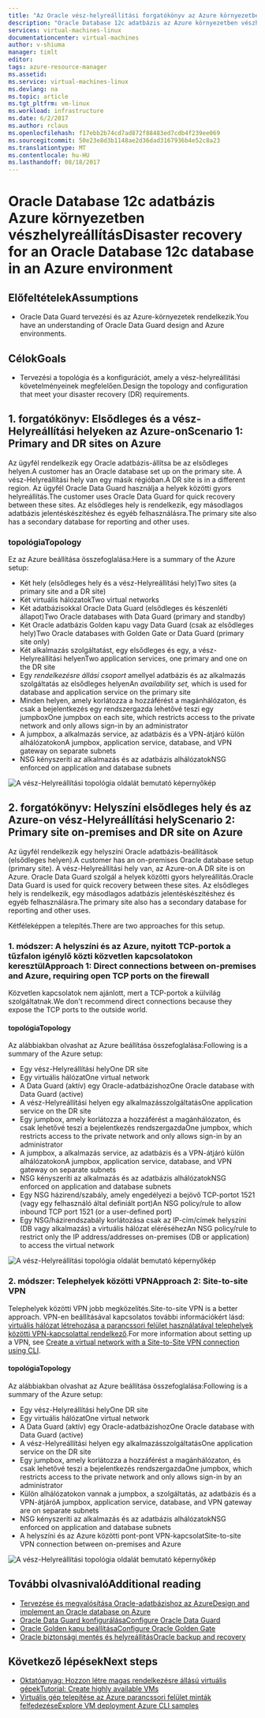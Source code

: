 ```yaml
---
title: "Az Oracle vész-helyreállítási forgatókönyv az Azure környezetben áttekintése |} Microsoft Docs"
description: "Oracle Database 12c adatbázis az Azure környezetben vészhelyreállítás"
services: virtual-machines-linux
documentationcenter: virtual-machines
author: v-shiuma
manager: timlt
editor: 
tags: azure-resource-manager
ms.assetid: 
ms.service: virtual-machines-linux
ms.devlang: na
ms.topic: article
ms.tgt_pltfrm: vm-linux
ms.workload: infrastructure
ms.date: 6/2/2017
ms.author: rclaus
ms.openlocfilehash: f17ebb2b74cd7ad872f88483ed7cdb4f239ee069
ms.sourcegitcommit: 50e23e8d3b1148ae2d36dad3167936b4e52c8a23
ms.translationtype: MT
ms.contentlocale: hu-HU
ms.lasthandoff: 08/18/2017
---
```

# <a name="disaster-recovery-for-an-oracle-database-12c-database-in-an-azure-environment"></a><span data-ttu-id="501ce-103">Oracle Database 12c adatbázis Azure környezetben vészhelyreállítás</span><span class="sxs-lookup"><span data-stu-id="501ce-103">Disaster recovery for an Oracle Database 12c database in an Azure environment</span></span>

## <a name="assumptions"></a><span data-ttu-id="501ce-104">Előfeltételek</span><span class="sxs-lookup"><span data-stu-id="501ce-104">Assumptions</span></span>

- <span data-ttu-id="501ce-105">Oracle Data Guard tervezési és az Azure-környezetek rendelkezik.</span><span class="sxs-lookup"><span data-stu-id="501ce-105">You have an understanding of Oracle Data Guard design and Azure environments.</span></span>


## <a name="goals"></a><span data-ttu-id="501ce-106">Célok</span><span class="sxs-lookup"><span data-stu-id="501ce-106">Goals</span></span>
- <span data-ttu-id="501ce-107">Tervezési a topológia és a konfigurációt, amely a vész-helyreállítási követelményeinek megfelelően.</span><span class="sxs-lookup"><span data-stu-id="501ce-107">Design the topology and configuration that meet your disaster recovery (DR) requirements.</span></span>

## <a name="scenario-1-primary-and-dr-sites-on-azure"></a><span data-ttu-id="501ce-108">1. forgatókönyv: Elsődleges és a vész-Helyreállítási helyeken az Azure-on</span><span class="sxs-lookup"><span data-stu-id="501ce-108">Scenario 1: Primary and DR sites on Azure</span></span>

<span data-ttu-id="501ce-109">Az ügyfél rendelkezik egy Oracle adatbázis-állítsa be az elsődleges helyen.</span><span class="sxs-lookup"><span data-stu-id="501ce-109">A customer has an Oracle database set up on the primary site.</span></span> <span data-ttu-id="501ce-110">A vész-Helyreállítási hely van egy másik régióban.</span><span class="sxs-lookup"><span data-stu-id="501ce-110">A DR site is in a different region.</span></span> <span data-ttu-id="501ce-111">Az ügyfél Oracle Data Guard használja a helyek közötti gyors helyreállítás.</span><span class="sxs-lookup"><span data-stu-id="501ce-111">The customer uses Oracle Data Guard for quick recovery between these sites.</span></span> <span data-ttu-id="501ce-112">Az elsődleges hely is rendelkezik, egy másodlagos adatbázis jelentéskészítéshez és egyéb felhasználásra.</span><span class="sxs-lookup"><span data-stu-id="501ce-112">The primary site also has a secondary database for reporting and other uses.</span></span> 

### <a name="topology"></a><span data-ttu-id="501ce-113">topológia</span><span class="sxs-lookup"><span data-stu-id="501ce-113">Topology</span></span>

<span data-ttu-id="501ce-114">Ez az Azure beállítása összefoglalása:</span><span class="sxs-lookup"><span data-stu-id="501ce-114">Here is a summary of the Azure setup:</span></span>

- <span data-ttu-id="501ce-115">Két hely (elsődleges hely és a vész-Helyreállítási hely)</span><span class="sxs-lookup"><span data-stu-id="501ce-115">Two sites (a primary site and a DR site)</span></span>
- <span data-ttu-id="501ce-116">Két virtuális hálózatok</span><span class="sxs-lookup"><span data-stu-id="501ce-116">Two virtual networks</span></span>
- <span data-ttu-id="501ce-117">Két adatbázisokkal Oracle Data Guard (elsődleges és készenléti állapot)</span><span class="sxs-lookup"><span data-stu-id="501ce-117">Two Oracle databases with Data Guard (primary and standby)</span></span>
- <span data-ttu-id="501ce-118">Két Oracle adatbázis Golden kapu vagy Data Guard (csak az elsődleges hely)</span><span class="sxs-lookup"><span data-stu-id="501ce-118">Two Oracle databases with Golden Gate or Data Guard (primary site only)</span></span>
- <span data-ttu-id="501ce-119">Két alkalmazás szolgáltatást, egy elsődleges és egy, a vész-Helyreállítási helyen</span><span class="sxs-lookup"><span data-stu-id="501ce-119">Two application services, one primary and one on the DR site</span></span>
- <span data-ttu-id="501ce-120">Egy *rendelkezésre állási csoport* amellyel adatbázis és az alkalmazás szolgáltatás az elsődleges helyen</span><span class="sxs-lookup"><span data-stu-id="501ce-120">An *availability set,* which is used for database and application service on the primary site</span></span>
- <span data-ttu-id="501ce-121">Minden helyen, amely korlátozza a hozzáférést a magánhálózaton, és csak a bejelentkezés egy rendszergazda lehetővé teszi egy jumpbox</span><span class="sxs-lookup"><span data-stu-id="501ce-121">One jumpbox on each site, which restricts access to the private network and only allows sign-in by an administrator</span></span>
- <span data-ttu-id="501ce-122">A jumpbox, a alkalmazás service, az adatbázis és a VPN-átjáró külön alhálózatokon</span><span class="sxs-lookup"><span data-stu-id="501ce-122">A jumpbox, application service, database, and VPN gateway on separate subnets</span></span>
- <span data-ttu-id="501ce-123">NSG kényszeríti az alkalmazás és az adatbázis alhálózatok</span><span class="sxs-lookup"><span data-stu-id="501ce-123">NSG enforced on application and database subnets</span></span>

![A vész-Helyreállítási topológia oldalát bemutató képernyőkép](./media/oracle-disaster-recovery/oracle_topology_01.png)

## <a name="scenario-2-primary-site-on-premises-and-dr-site-on-azure"></a><span data-ttu-id="501ce-125">2. forgatókönyv: Helyszíni elsődleges hely és az Azure-on vész-Helyreállítási hely</span><span class="sxs-lookup"><span data-stu-id="501ce-125">Scenario 2: Primary site on-premises and DR site on Azure</span></span>

<span data-ttu-id="501ce-126">Az ügyfél rendelkezik egy helyszíni Oracle adatbázis-beállítások (elsődleges helyen).</span><span class="sxs-lookup"><span data-stu-id="501ce-126">A customer has an on-premises Oracle database setup (primary site).</span></span> <span data-ttu-id="501ce-127">A vész-Helyreállítási hely van, az Azure-on.</span><span class="sxs-lookup"><span data-stu-id="501ce-127">A DR site is on Azure.</span></span> <span data-ttu-id="501ce-128">Oracle Data Guard szolgál a helyek közötti gyors helyreállítás.</span><span class="sxs-lookup"><span data-stu-id="501ce-128">Oracle Data Guard is used for quick recovery between these sites.</span></span> <span data-ttu-id="501ce-129">Az elsődleges hely is rendelkezik, egy másodlagos adatbázis jelentéskészítéshez és egyéb felhasználásra.</span><span class="sxs-lookup"><span data-stu-id="501ce-129">The primary site also has a secondary database for reporting and other uses.</span></span> 

<span data-ttu-id="501ce-130">Kétféleképpen a telepítés.</span><span class="sxs-lookup"><span data-stu-id="501ce-130">There are two approaches for this setup.</span></span>

### <a name="approach-1-direct-connections-between-on-premises-and-azure-requiring-open-tcp-ports-on-the-firewall"></a><span data-ttu-id="501ce-131">1. módszer: A helyszíni és az Azure, nyitott TCP-portok a tűzfalon igénylő közti közvetlen kapcsolatokon keresztül</span><span class="sxs-lookup"><span data-stu-id="501ce-131">Approach 1: Direct connections between on-premises and Azure, requiring open TCP ports on the firewall</span></span> 

<span data-ttu-id="501ce-132">Közvetlen kapcsolatok nem ajánlott, mert a TCP-portok a külvilág szolgáltatnak.</span><span class="sxs-lookup"><span data-stu-id="501ce-132">We don't recommend direct connections because they expose the TCP ports to the outside world.</span></span>

#### <a name="topology"></a><span data-ttu-id="501ce-133">topológia</span><span class="sxs-lookup"><span data-stu-id="501ce-133">Topology</span></span>

<span data-ttu-id="501ce-134">Az alábbiakban olvashat az Azure beállítása összefoglalása:</span><span class="sxs-lookup"><span data-stu-id="501ce-134">Following is a summary of the Azure setup:</span></span>

- <span data-ttu-id="501ce-135">Egy vész-Helyreállítási hely</span><span class="sxs-lookup"><span data-stu-id="501ce-135">One DR site</span></span> 
- <span data-ttu-id="501ce-136">Egy virtuális hálózat</span><span class="sxs-lookup"><span data-stu-id="501ce-136">One virtual network</span></span>
- <span data-ttu-id="501ce-137">A Data Guard (aktív) egy Oracle-adatbázishoz</span><span class="sxs-lookup"><span data-stu-id="501ce-137">One Oracle database with Data Guard (active)</span></span>
- <span data-ttu-id="501ce-138">A vész-Helyreállítási helyen egy alkalmazásszolgáltatás</span><span class="sxs-lookup"><span data-stu-id="501ce-138">One application service on the DR site</span></span>
- <span data-ttu-id="501ce-139">Egy jumpbox, amely korlátozza a hozzáférést a magánhálózaton, és csak lehetővé teszi a bejelentkezés rendszergazda</span><span class="sxs-lookup"><span data-stu-id="501ce-139">One jumpbox, which restricts access to the private network and only allows sign-in by an administrator</span></span>
- <span data-ttu-id="501ce-140">A jumpbox, a alkalmazás service, az adatbázis és a VPN-átjáró külön alhálózatokon</span><span class="sxs-lookup"><span data-stu-id="501ce-140">A jumpbox, application service, database, and VPN gateway on separate subnets</span></span>
- <span data-ttu-id="501ce-141">NSG kényszeríti az alkalmazás és az adatbázis alhálózatok</span><span class="sxs-lookup"><span data-stu-id="501ce-141">NSG enforced on application and database subnets</span></span>
- <span data-ttu-id="501ce-142">Egy NSG házirend/szabály, amely engedélyezi a bejövő TCP-portot 1521 (vagy egy felhasználó által definiált port)</span><span class="sxs-lookup"><span data-stu-id="501ce-142">An NSG policy/rule to allow inbound TCP port 1521 (or a user-defined port)</span></span>
- <span data-ttu-id="501ce-143">Egy NSG/házirendszabály korlátozása csak az IP-cím/címek helyszíni (DB vagy alkalmazás) a virtuális hálózat eléréséhez</span><span class="sxs-lookup"><span data-stu-id="501ce-143">An NSG policy/rule to restrict only the IP address/addresses on-premises (DB or application) to access the virtual network</span></span>

![A vész-Helyreállítási topológia oldalát bemutató képernyőkép](./media/oracle-disaster-recovery/oracle_topology_02.png)

### <a name="approach-2-site-to-site-vpn"></a><span data-ttu-id="501ce-145">2. módszer: Telephelyek közötti VPN</span><span class="sxs-lookup"><span data-stu-id="501ce-145">Approach 2: Site-to-site VPN</span></span>
<span data-ttu-id="501ce-146">Telephelyek közötti VPN jobb megközelítés.</span><span class="sxs-lookup"><span data-stu-id="501ce-146">Site-to-site VPN is a better approach.</span></span> <span data-ttu-id="501ce-147">VPN-en beállításával kapcsolatos további információkért lásd: [virtuális hálózat létrehozása a parancssori felület használatával telephelyek közötti VPN-kapcsolattal rendelkező](https://docs.microsoft.com/en-us/azure/vpn-gateway/vpn-gateway-howto-site-to-site-resource-manager-cli).</span><span class="sxs-lookup"><span data-stu-id="501ce-147">For more information about setting up a VPN, see [Create a virtual network with a Site-to-Site VPN connection using CLI](https://docs.microsoft.com/en-us/azure/vpn-gateway/vpn-gateway-howto-site-to-site-resource-manager-cli).</span></span>

#### <a name="topology"></a><span data-ttu-id="501ce-148">topológia</span><span class="sxs-lookup"><span data-stu-id="501ce-148">Topology</span></span>

<span data-ttu-id="501ce-149">Az alábbiakban olvashat az Azure beállítása összefoglalása:</span><span class="sxs-lookup"><span data-stu-id="501ce-149">Following is a summary of the Azure setup:</span></span>

- <span data-ttu-id="501ce-150">Egy vész-Helyreállítási hely</span><span class="sxs-lookup"><span data-stu-id="501ce-150">One DR site</span></span> 
- <span data-ttu-id="501ce-151">Egy virtuális hálózat</span><span class="sxs-lookup"><span data-stu-id="501ce-151">One virtual network</span></span> 
- <span data-ttu-id="501ce-152">A Data Guard (aktív) egy Oracle-adatbázishoz</span><span class="sxs-lookup"><span data-stu-id="501ce-152">One Oracle database with Data Guard (active)</span></span>
- <span data-ttu-id="501ce-153">A vész-Helyreállítási helyen egy alkalmazásszolgáltatás</span><span class="sxs-lookup"><span data-stu-id="501ce-153">One application service on the DR site</span></span>
- <span data-ttu-id="501ce-154">Egy jumpbox, amely korlátozza a hozzáférést a magánhálózaton, és csak lehetővé teszi a bejelentkezés rendszergazda</span><span class="sxs-lookup"><span data-stu-id="501ce-154">One jumpbox, which restricts access to the private network and only allows sign-in by an administrator</span></span>
- <span data-ttu-id="501ce-155">Külön alhálózatokon vannak a jumpbox, a szolgáltatás, az adatbázis és a VPN-átjáró</span><span class="sxs-lookup"><span data-stu-id="501ce-155">A jumpbox, application service, database, and VPN gateway are on separate subnets</span></span>
- <span data-ttu-id="501ce-156">NSG kényszeríti az alkalmazás és az adatbázis alhálózatok</span><span class="sxs-lookup"><span data-stu-id="501ce-156">NSG enforced on application and database subnets</span></span>
- <span data-ttu-id="501ce-157">A helyszíni és az Azure közötti pont-pont VPN-kapcsolat</span><span class="sxs-lookup"><span data-stu-id="501ce-157">Site-to-site VPN connection between on-premises and Azure</span></span>

![A vész-Helyreállítási topológia oldalát bemutató képernyőkép](./media/oracle-disaster-recovery/oracle_topology_03.png)

## <a name="additional-reading"></a><span data-ttu-id="501ce-159">További olvasnivaló</span><span class="sxs-lookup"><span data-stu-id="501ce-159">Additional reading</span></span>

- [<span data-ttu-id="501ce-160">Tervezése és megvalósítása Oracle-adatbázishoz az Azure</span><span class="sxs-lookup"><span data-stu-id="501ce-160">Design and implement an Oracle database on Azure</span></span>](oracle-design.md)
- [<span data-ttu-id="501ce-161">Oracle Data Guard konfigurálása</span><span class="sxs-lookup"><span data-stu-id="501ce-161">Configure Oracle Data Guard</span></span>](configure-oracle-dataguard.md)
- [<span data-ttu-id="501ce-162">Oracle Golden kapu beállítása</span><span class="sxs-lookup"><span data-stu-id="501ce-162">Configure Oracle Golden Gate</span></span>](configure-oracle-golden-gate.md)
- [<span data-ttu-id="501ce-163">Oracle biztonsági mentés és helyreállítás</span><span class="sxs-lookup"><span data-stu-id="501ce-163">Oracle backup and recovery</span></span>](oracle-backup-recovery.md)


## <a name="next-steps"></a><span data-ttu-id="501ce-164">Következő lépések</span><span class="sxs-lookup"><span data-stu-id="501ce-164">Next steps</span></span>

- [<span data-ttu-id="501ce-165">Oktatóanyag: Hozzon létre magas rendelkezésre állású virtuális gépek</span><span class="sxs-lookup"><span data-stu-id="501ce-165">Tutorial: Create highly available VMs</span></span>](../../linux/create-cli-complete.md)
- [<span data-ttu-id="501ce-166">Virtuális gép telepítése az Azure parancssori felület minták felfedezése</span><span class="sxs-lookup"><span data-stu-id="501ce-166">Explore VM deployment Azure CLI samples</span></span>](../../linux/cli-samples.md)

